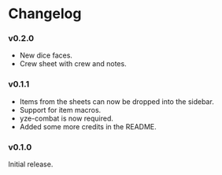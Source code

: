 # Changelog

### v0.2.0

-   New dice faces.
-   Crew sheet with crew and notes.

### v0.1.1

-   Items from the sheets can now be dropped into the sidebar.
-   Support for item macros.
-   yze-combat is now required.
-   Added some more credits in the README.

### v0.1.0

Initial release.
